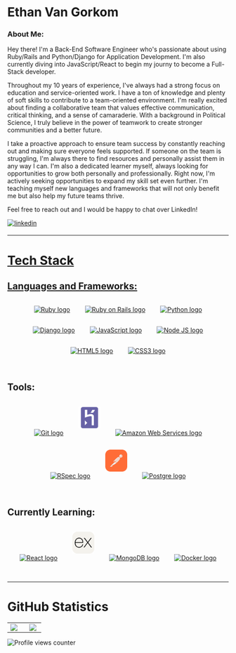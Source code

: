 # Ethan Van Gorkom
### About Me:
Hey there! I'm a Back-End Software Engineer who's passionate about using Ruby/Rails and Python/Django for Application Development. I'm also currently diving into JavaScript/React to begin my journy to become a Full-Stack developer. 

Throughout my 10 years of experience, I've always had a strong focus on education and service-oriented work. I have a ton of knowledge and plenty of soft skills to contribute to a team-oriented environment. I'm really excited about finding a collaborative team that values effective communication, critical thinking, and a sense of camaraderie. With a background in Political Science, I truly believe in the power of teamwork to create stronger communities and a better future.

I take a proactive approach to ensure team success by constantly reaching out and making sure everyone feels supported. If someone on the team is struggling, I'm always there to find resources and personally assist them in any way I can. I'm also a dedicated learner myself, always looking for opportunities to grow both personally and professionally. Right now, I'm actively seeking opportunities to expand my skill set even further. I'm teaching myself new languages and frameworks that will not only benefit me but also help my future teams thrive.

Feel free to reach out and I would be happy to chat over LinkedIn!

<a href="https://linkedin.com/in/EVanGorkom" target="_blank">
<img src=https://img.shields.io/badge/linkedin-%231E77B5.svg?&style=for-the-badge&logo=linkedin&logoColor=white alt=linkedin style="margin-bottom: 5px;" />

<!-- <a href="https://terminal.turing.edu/alumni/2054-ethan-van-gorkom" target="_blank">
<img src=https://assets.turing.edu/favicon.ico alt=Turing logo style="margin-bottom: 5px;" /> -->

---
# Tech Stack
  ## Languages and Frameworks: 
<div align="center">
<a href="https://www.ruby-lang.org/en/" target="_blank"><img style="margin: 15px" src="https://upload.wikimedia.org/wikipedia/commons/thumb/7/73/Ruby_logo.svg/480px-Ruby_logo.svg.png" alt="Ruby logo" height="50" /></a>
<a href="https://rubyonrails.org/" target="_blank"><img style="margin: 15px" src="https://cdn.jsdelivr.net/gh/devicons/devicon/icons/rails/rails-plain.svg" alt="Ruby on Rails logo" height="50" /></a>
<a href="https://www.python.org/" target="_blank"><img style="margin: 15px" src="https://cdn.jsdelivr.net/gh/devicons/devicon/icons/python/python-original.svg" alt="Python logo" height="50" /></a>
<a href="https://www.djangoproject.com/" target="_blank"><img style="margin: 15px" src="https://cdn.jsdelivr.net/gh/devicons/devicon/icons/django/django-plain.svg" alt="Django logo" height="50" /></a>
<a href="https://www.javascript.com/" target="_blank"><img style="margin: 15px" src="https://cdn.jsdelivr.net/gh/devicons/devicon/icons/javascript/javascript-plain.svg" alt="JavaScript logo" height="50" /></a>
<a href="https://nodejs.org/en" target="_blank"><img style="margin: 15px" src="https://cdn.jsdelivr.net/gh/devicons/devicon/icons/nodejs/nodejs-original.svg" alt="Node JS logo" height="50" /></a>
<a href="https://en.wikipedia.org/wiki/HTML5" target="_blank"><img style="margin: 15px" src="https://cdn.jsdelivr.net/gh/devicons/devicon/icons/html5/html5-original.svg" alt="HTML5 logo" height="50" /></a>
<a href="https://www.w3schools.com/css/" target="_blank"><img style="margin: 15px" src="https://cdn.jsdelivr.net/gh/devicons/devicon/icons/css3/css3-original.svg" alt="CSS3 logo" height="50" /></a>
</div>
<br/>

  ## Tools:
<div align="center">
<a href="https://github.com/" target="_blank"><img style="margin: 15px" src="https://profilinator.rishav.dev/skills-assets/git-scm-icon.svg" alt="Git logo" height="50" /></a>
<a href="https://www.heroku.com/" target="_blank"><img style="margin: 15px" src="https://raw.githubusercontent.com/devicons/devicon/master/icons/heroku/heroku-plain.svg" alt="Heroku logo" height="50"></a>
<a href="https://aws.amazon.com/?nc2=h_lg" target="_blank"><img style="margin: 15px" src="https://cdn.jsdelivr.net/gh/devicons/devicon/icons/amazonwebservices/amazonwebservices-original.svg" alt="Amazon Web Services logo" height="50" /></a>
<!-- <a href="https://azure.microsoft.com/en-us" target="_blank"><img style="margin: 15px" src="https://cdn.jsdelivr.net/gh/devicons/devicon/icons/azure/azure-original.svg" alt="Azure logo" height="50" /></a> -->
<a href="https://rspec.info/" target="_blank"><img style="margin: 15px" src="https://cdn.jsdelivr.net/gh/devicons/devicon/icons/rspec/rspec-original.svg" alt="RSpec logo" height="50"></a>
<!-- <a href="https://docs.pytest.org/en/7.4.x/" target="_blank"><img style="margin: 15px" src="https://cdn.jsdelivr.net/gh/devicons/devicon/icons/pytest/pytest-original.svg" alt="Pytest logo" height="50"></a> -->
<a href="https://www.postman.com/" target="_blank"><img style="margin: 15px" src="https://github.com/tandpfun/skill-icons/blob/main/icons/Postman.svg" alt="Postman logo" height="50"></a>
<a href="https://www.postgresql.org/" target="_blank"><img style="margin: 15px" src="https://www.postgresql.org/media/img/about/press/elephant.png" alt="Postgre logo" height="50"></a>
<!-- <a href="https://code.visualstudio.com/" target="_blank"><img style="margin: 15px" src="https://cdn.jsdelivr.net/gh/devicons/devicon/icons/vscode/vscode-original.svg" alt="VS Code logo" height="50"></a> -->
</div>
<br/>

  ## Currently Learning:
<div align="center">
<a href="https://react.dev/" target="_blank"><img style="margin: 15px" src="https://cdn.jsdelivr.net/gh/devicons/devicon/icons/react/react-original.svg" alt="React logo" height="50" /></a>
<a href="https://expressjs.com/" target="_blank"><img style="margin: 15px" src="https://github.com/tandpfun/skill-icons/blob/main/icons/ExpressJS-Light.svg" alt="ExpressJS logo" height="50" /></a>
<!-- <a href="https://getbootstrap.com/" target="_blank"><img style="margin: 15px" src="https://cdn.jsdelivr.net/gh/devicons/devicon/icons/bootstrap/bootstrap-original.svg" alt="Bootstrap logo" height="50" /></a> -->
<!-- <a href="https://www.java.com/en/" target="_blank"><img style="margin: 15px" src="https://cdn.jsdelivr.net/gh/devicons/devicon/icons/java/java-original.svg" alt="JAVA logo" height="50" /></a> -->
<!-- <a href="https://spring.io/projects/spring-framework" target="_blank"><img style="margin: 15px" src="https://cdn.jsdelivr.net/gh/devicons/devicon/icons/spring/spring-original.svg" alt="Spring logo" height="50" /></a> -->
<!-- <a href="https://www.tensorflow.org/" target="_blank"><img style="margin: 15px" src="https://cdn.jsdelivr.net/gh/devicons/devicon/icons/tensorflow/tensorflow-original.svg" alt="Tensorflow logo" height="50" /></a> -->
<!-- <a href="https://www.figma.com/" target="_blank"><img style="margin: 15px" src="https://cdn.jsdelivr.net/gh/devicons/devicon/icons/figma/figma-original.svg" alt="Figma logo" height="50" /></a> -->
<a href="https://www.mongodb.com/" target="_blank"><img style="margin: 15px" src="https://cdn.jsdelivr.net/gh/devicons/devicon/icons/mongodb/mongodb-original.svg" alt="MongoDB logo" height="50" /></a>
<a href="https://www.docker.com/" target="_blank"><img style="margin: 15px" src="https://cdn.jsdelivr.net/gh/devicons/devicon/icons/docker/docker-plain.svg" alt="Docker logo" height="50" /></a>
</div>
<br/>

---

<!-- # What I'm Currently Working On

Azure
Node JS
TypeScript
MONGO DB
My SQL
Redis
JAVA (Spring)
Docer
Kubernetes

--- -->

# GitHub Statistics
<table><tr><td valign="top" width="50%">

<img src="https://github-readme-stats.vercel.app/api?username=EVanGorkom&theme=radical&show_icons=true&count_private=true&hide_border=true" align="left" style="width: 100%" />

</td><td valign="top" width="39%">

<img src="https://github-readme-stats.vercel.app/api/top-langs/?username=EVanGorkom&theme=radical&hide_border=true&layout=compact" align="left" style="width: 100%" />

</td></tr></table>

![Profile views counter](https://komarev.com/ghpvc/?username=MylesNottingham&&style=flat-square)

<br />
